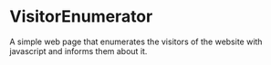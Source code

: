 # VisitorEnumerator
A simple web page that enumerates the visitors of the website with javascript and informs them about it.


